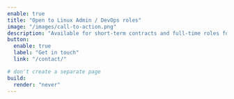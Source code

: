 ```yaml
---
enable: true
title: "Open to Linux Admin / DevOps roles"
image: "/images/call-to-action.png"
description: "Available for short-term contracts and full-time roles focused on infrastructure and automation."
button:
  enable: true
  label: "Get in touch"
  link: "/contact/"

# don't create a separate page
build:
  render: "never"
---
```

